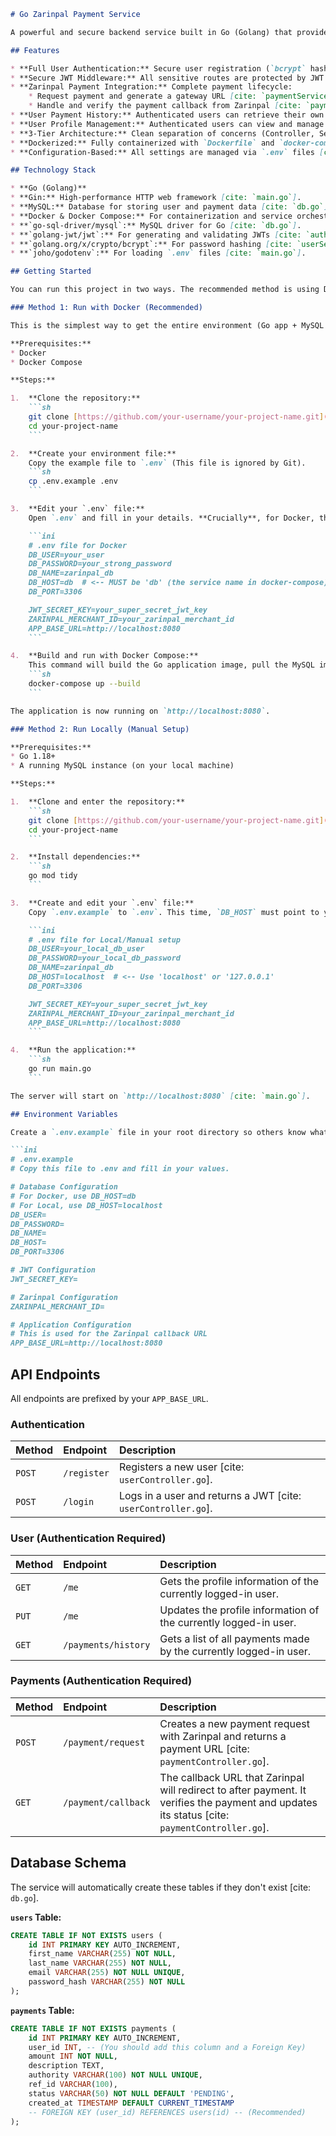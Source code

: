 ````markdown
# Go Zarinpal Payment Service

A powerful and secure backend service built in Go (Golang) that provides a complete system for user authentication (JWT) and integration with the Zarinpal online payment gateway. This project is fully containerized with Docker for easy setup and deployment.

## Features

* **Full User Authentication:** Secure user registration (`bcrypt` hashing) and login (`JWT` tokens) [cite: `userService.go`, `userController.go`].
* **Secure JWT Middleware:** All sensitive routes are protected by JWT authentication middleware [cite: `authmiddleware.go`].
* **Zarinpal Payment Integration:** Complete payment lifecycle:
    * Request payment and generate a gateway URL [cite: `paymentService.go`].
    * Handle and verify the payment callback from Zarinpal [cite: `paymentService.go`].
* **User Payment History:** Authenticated users can retrieve their own transaction history.
* **User Profile Management:** Authenticated users can view and manage their profile.
* **3-Tier Architecture:** Clean separation of concerns (Controller, Service, Repository) [cite: `paymentController.go`, `paymentService.go`, `paymentRepository.go`].
* **Dockerized:** Fully containerized with `Dockerfile` and `docker-compose.yml` for a reproducible environment that includes the Go app and the MySQL database.
* **Configuration-Based:** All settings are managed via `.env` files [cite: `db.go`, `main.go`].

## Technology Stack

* **Go (Golang)**
* **Gin:** High-performance HTTP web framework [cite: `main.go`].
* **MySQL:** Database for storing user and payment data [cite: `db.go`].
* **Docker & Docker Compose:** For containerization and service orchestration.
* **`go-sql-driver/mysql`:** MySQL driver for Go [cite: `db.go`].
* **`golang-jwt/jwt`:** For generating and validating JWTs [cite: `authmiddleware.go`, `userService.go`].
* **`golang.org/x/crypto/bcrypt`:** For password hashing [cite: `userService.go`].
* **`joho/godotenv`:** For loading `.env` files [cite: `main.go`].

## Getting Started

You can run this project in two ways. The recommended method is using Docker.

### Method 1: Run with Docker (Recommended)

This is the simplest way to get the entire environment (Go app + MySQL database) up and running.

**Prerequisites:**
* Docker
* Docker Compose

**Steps:**

1.  **Clone the repository:**
    ```sh
    git clone [https://github.com/your-username/your-project-name.git](https://github.com/your-username/your-project-name.git)
    cd your-project-name
    ```

2.  **Create your environment file:**
    Copy the example file to `.env` (This file is ignored by Git).
    ```sh
    cp .env.example .env
    ```

3.  **Edit your `.env` file:**
    Open `.env` and fill in your details. **Crucially**, for Docker, the `DB_HOST` must be the name of the database service defined in `docker-compose.yml`.

    ```ini
    # .env file for Docker
    DB_USER=your_user
    DB_PASSWORD=your_strong_password
    DB_NAME=zarinpal_db
    DB_HOST=db  # <-- MUST be 'db' (the service name in docker-compose)
    DB_PORT=3306

    JWT_SECRET_KEY=your_super_secret_jwt_key
    ZARINPAL_MERCHANT_ID=your_zarinpal_merchant_id
    APP_BASE_URL=http://localhost:8080
    ```

4.  **Build and run with Docker Compose:**
    This command will build the Go application image, pull the MySQL image, and start both containers.
    ```sh
    docker-compose up --build
    ```

The application is now running on `http://localhost:8080`.

### Method 2: Run Locally (Manual Setup)

**Prerequisites:**
* Go 1.18+
* A running MySQL instance (on your local machine)

**Steps:**

1.  **Clone and enter the repository:**
    ```sh
    git clone [https://github.com/your-username/your-project-name.git](https://github.com/your-username/your-project-name.git)
    cd your-project-name
    ```

2.  **Install dependencies:**
    ```sh
    go mod tidy
    ```

3.  **Create and edit your `.env` file:**
    Copy `.env.example` to `.env`. This time, `DB_HOST` must point to your local MySQL server.

    ```ini
    # .env file for Local/Manual setup
    DB_USER=your_local_db_user
    DB_PASSWORD=your_local_db_password
    DB_NAME=zarinpal_db
    DB_HOST=localhost  # <-- Use 'localhost' or '127.0.0.1'
    DB_PORT=3306

    JWT_SECRET_KEY=your_super_secret_jwt_key
    ZARINPAL_MERCHANT_ID=your_zarinpal_merchant_id
    APP_BASE_URL=http://localhost:8080
    ```

4.  **Run the application:**
    ```sh
    go run main.go
    ```

The server will start on `http://localhost:8080` [cite: `main.go`].

## Environment Variables

Create a `.env.example` file in your root directory so others know what to set up.

```ini
# .env.example
# Copy this file to .env and fill in your values.

# Database Configuration
# For Docker, use DB_HOST=db
# For Local, use DB_HOST=localhost
DB_USER=
DB_PASSWORD=
DB_NAME=
DB_HOST=
DB_PORT=3306

# JWT Configuration
JWT_SECRET_KEY=

# Zarinpal Configuration
ZARINPAL_MERCHANT_ID=

# Application Configuration
# This is used for the Zarinpal callback URL
APP_BASE_URL=http://localhost:8080
````

## API Endpoints

All endpoints are prefixed by your `APP_BASE_URL`.

### Authentication

| Method | Endpoint | Description |
| :--- | :--- | :--- |
| `POST` | `/register` | Registers a new user [cite: `userController.go`]. |
| `POST` | `/login` | Logs in a user and returns a JWT [cite: `userController.go`]. |

### User (Authentication Required)

| Method | Endpoint | Description |
| :--- | :--- | :--- |
| `GET` | `/me` | Gets the profile information of the currently logged-in user. |
| `PUT` | `/me` | Updates the profile information of the currently logged-in user. |
| `GET` | `/payments/history` | Gets a list of all payments made by the currently logged-in user. |

### Payments (Authentication Required)

| Method | Endpoint | Description |
| :--- | :--- | :--- |
| `POST` | `/payment/request` | Creates a new payment request with Zarinpal and returns a payment URL [cite: `paymentController.go`]. |
| `GET` | `/payment/callback` | The callback URL that Zarinpal will redirect to after payment. It verifies the payment and updates its status [cite: `paymentController.go`]. |

## Database Schema

The service will automatically create these tables if they don't exist [cite: `db.go`].

**`users` Table:**

```sql
CREATE TABLE IF NOT EXISTS users (
    id INT PRIMARY KEY AUTO_INCREMENT,
    first_name VARCHAR(255) NOT NULL,
    last_name VARCHAR(255) NOT NULL,
    email VARCHAR(255) NOT NULL UNIQUE,
    password_hash VARCHAR(255) NOT NULL
);
```

**`payments` Table:**

```sql
CREATE TABLE IF NOT EXISTS payments (
    id INT PRIMARY KEY AUTO_INCREMENT,
    user_id INT, -- (You should add this column and a Foreign Key)
    amount INT NOT NULL,
    description TEXT,
    authority VARCHAR(100) NOT NULL UNIQUE,
    ref_id VARCHAR(100),
    status VARCHAR(50) NOT NULL DEFAULT 'PENDING',
    created_at TIMESTAMP DEFAULT CURRENT_TIMESTAMP
    -- FOREIGN KEY (user_id) REFERENCES users(id) -- (Recommended)
);
```

```
```
